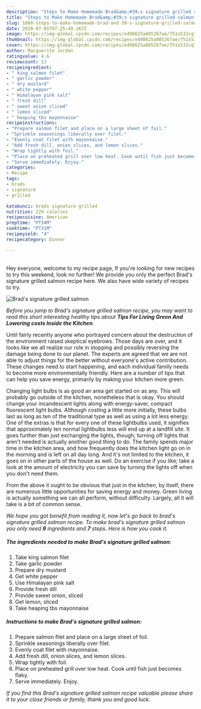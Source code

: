 ```yaml
---
description: "Steps to Make Homemade Brad&amp;#39;s signature grilled salmon"
title: "Steps to Make Homemade Brad&amp;#39;s signature grilled salmon"
slug: 1660-steps-to-make-homemade-brad-and-39-s-signature-grilled-salmon
date: 2020-07-05T07:25:49.267Z
image: https://img-global.cpcdn.com/recipes/e498625a085267ae/751x532cq70/brads-signature-grilled-salmon-recipe-main-photo.jpg
thumbnail: https://img-global.cpcdn.com/recipes/e498625a085267ae/751x532cq70/brads-signature-grilled-salmon-recipe-main-photo.jpg
cover: https://img-global.cpcdn.com/recipes/e498625a085267ae/751x532cq70/brads-signature-grilled-salmon-recipe-main-photo.jpg
author: Marguerite Jordan
ratingvalue: 4.6
reviewcount: 13
recipeingredient:
- " king salmon filet"
- " garlic powder"
- " dry mustard"
- " white pepper"
- " Himalayan pink salt"
- " fresh dill"
- " sweet onion sliced"
- " lemon sliced"
- " heaping tbs mayonnaise"
recipeinstructions:
- "Prepare salmon filet and place on a large sheet of foil."
- "Sprinkle seasonings liberally over filet."
- "Evenly coat filet with mayonnaise."
- "Add fresh dill, onion slices, and lemon slices."
- "Wrap tightly with foil."
- "Place on preheated grill over low heat. Cook until fish just becomes flaky."
- "Serve immediately. Enjoy."
categories:
- Recipe
tags:
- brads
- signature
- grilled

katakunci: brads signature grilled 
nutrition: 229 calories
recipecuisine: American
preptime: "PT34M"
cooktime: "PT31M"
recipeyield: "4"
recipecategory: Dinner

---
```

<br>
Hey everyone, welcome to my recipe page, If you're looking for new recipes to try this weekend, look no further! We provide you only the perfect Brad&#39;s signature grilled salmon recipe here. We also have wide variety of recipes to try.
<br>


![Brad&#39;s signature grilled salmon](https://img-global.cpcdn.com/recipes/e498625a085267ae/751x532cq70/brads-signature-grilled-salmon-recipe-main-photo.jpg)

<i>Before you jump to Brad&#39;s signature grilled salmon recipe, you may want to read this short interesting healthy tips about 
<strong>Tips For Living Green And Lowering costs Inside the Kitchen</strong>.</i>
</br>

Until fairly recently anyone who portrayed concern about the destruction of the environment raised skeptical eyebrows. Those days are over, and it looks like we all realize our role in stopping and possibly reversing the damage being done to our planet. The experts are agreed that we are not able to adjust things for the better without everyone's active contribution. These changes need to start happening, and each individual family needs to become more environmentally friendly. Here are a number of tips that can help you save energy, primarily by making your kitchen more green.

Changing light bulbs is as good an area get started on as any. This will probably go outside of the kitchen, nonetheless that is okay. You should change your incandescent lights along with energy-saver, compact fluorescent light bulbs. Although costing a little more initially, these bulbs last as long as ten of the traditional type as well as using a lot less energy. One of the extras is that for every one of these lightbulbs used, it signifies that approximately ten normal lightbulbs less will end up at a landfill site. It goes further than just exchanging the lights, though; turning off lights that aren't needed is actually another good thing to do. The family spends major time in the kitchen area, and how frequently does the kitchen light go on in the morning and is left on all day long. And it's not limited to the kitchen, it goes on in other parts of the house as well. Do an exercise if you like; take a look at the amount of electricity you can save by turning the lights off when you don't need them.

From the above it ought to be obvious that just in the kitchen, by itself, there are numerous little opportunities for saving energy and money. Green living is actually something we can all perform, without difficulty. Largely, all it will take is a bit of common sense.


<i>We hope you got benefit from reading it, now let's go back to brad&#39;s signature grilled salmon recipe. To make brad&#39;s signature grilled salmon you only need <strong>9</strong> ingredients and <strong>7</strong> steps. Here is how you cook it.
</i>

##### The ingredients needed to make Brad&#39;s signature grilled salmon:

1. Take  king salmon filet
1. Take  garlic powder
1. Prepare  dry mustard
1. Get  white pepper
1. Use  Himalayan pink salt
1. Provide  fresh dill
1. Provide  sweet onion, sliced
1. Get  lemon, sliced
1. Take  heaping tbs mayonnaise


##### Instructions to make Brad&#39;s signature grilled salmon:

1. Prepare salmon filet and place on a large sheet of foil.
1. Sprinkle seasonings liberally over filet.
1. Evenly coat filet with mayonnaise.
1. Add fresh dill, onion slices, and lemon slices.
1. Wrap tightly with foil.
1. Place on preheated grill over low heat. Cook until fish just becomes flaky.
1. Serve immediately. Enjoy.


<i>If you find this Brad&#39;s signature grilled salmon recipe valuable please share it to your close friends or family, thank you and good luck.</i>
